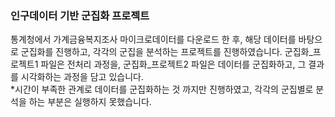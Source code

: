 ### 인구데이터 기반 군집화 프로젝트
통계청에서 가계금융복지조사 마이크로데이터를 다운로드 한 후, 해당 데이터를 바탕으로 군집화를 진행하고,
각각의 군집을 분석하는 프로젝트를 진행하였습니다. 군집화_프로젝트1 파일은 전처리 과정을, 군집화_프로젝트2 파일은 데이터를 군집화하고, 그 결과를 시각화하는 과정을 담고 있습니다.  
*시간이 부족한 관계로 데이터를 군집화하는 것 까지만 진행하였고, 각각의 군집별로 분석을 하는 부분은 실행하지 못했습니다.
